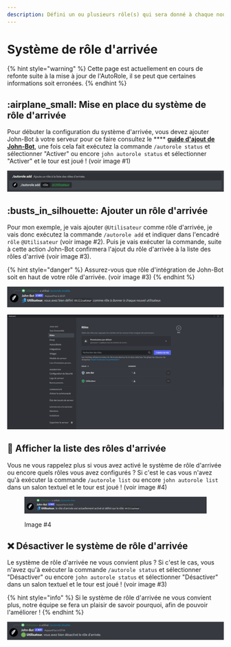 ```yaml
---
description: Défini un ou plusieurs rôle(s) qui sera donné à chaque nouvel utilisateur.
---
```


# Système de rôle d'arrivée

{% hint style="warning" %}
Cette page est actuellement en cours de refonte suite à la mise à jour de l'AutoRole, il se peut que certaines informations soit erronées.
{% endhint %}

## :airplane\_small: Mise en place du système de rôle d'arrivée

Pour débuter la configuration du système d'arrivée, vous devez ajouter John-Bot à votre serveur pour ce faire consultez le **** [**guide d'ajout de John-Bot**](../#ajouter-john-bot-a-votre-serveur-discord), une fois cela fait exécutez la commande `/autorole status` et sélectionner "Activer" ou encore `john autorole status`  et sélectionner "Activer" et le tour est joué ! (voir image #1)

![Image #1](../.gitbook/assets/autoroleview.png)

## :busts\_in\_silhouette: Ajouter un rôle d'arrivée

Pour mon exemple, je vais ajouter `@Utilisateur` comme rôle d'arrivée, je vais donc exécutez la commande `/autorole add` et indiquer dans l'encadré `rôle`  `@Utilisateur` (voir image #2). Puis je vais exécuter la commande, suite à cette action John-Bot confirmera l'ajout du rôle d'arrivée à la liste des rôles d'arrivé (voir image #3).

{% hint style="danger" %}
Assurez-vous que rôle d'intégration de John-Bot soit en haut de votre rôle d'arrivée. (voir image #3)
{% endhint %}

![Image #2](../.gitbook/assets/AutoRoleConfirme.png)

![image #3](../.gitbook/assets/John-BotRoles.png)

## :eyes: Afficher la liste des rôles d'arrivée

Vous ne vous rappelez plus si vous avez activé le système de rôle d'arrivée ou encore quels rôles vous avez configurés ? Si c'est le cas vous n'avez qu'à exécuter la commande `/autorole list` ou encore `john autorole list` dans un salon textuel et le tour est joué ! (voir image #4)

<figure><img src="../.gitbook/assets/AutoRoleView.png" alt=""><figcaption><p>Image #4</p></figcaption></figure>

## :x: Désactiver le système de rôle d'arrivée

Le système de rôle d'arrivée ne vous convient plus ? Si c'est le cas, vous n'avez qu'à exécuter la commande `/autorole status` et sélectionner "Désactiver" ou encore `john autorole status`  et sélectionner "Désactiver" dans un salon textuel et le tour est joué ! (voir image #3)

{% hint style="info" %}
Si le système de rôle d'arrivée ne vous convient plus, notre équipe se fera un plaisir de savoir pourquoi, afin de pouvoir l'améliorer !
{% endhint %}

![Image #3](../.gitbook/assets/AutoRoleDisable.png)
